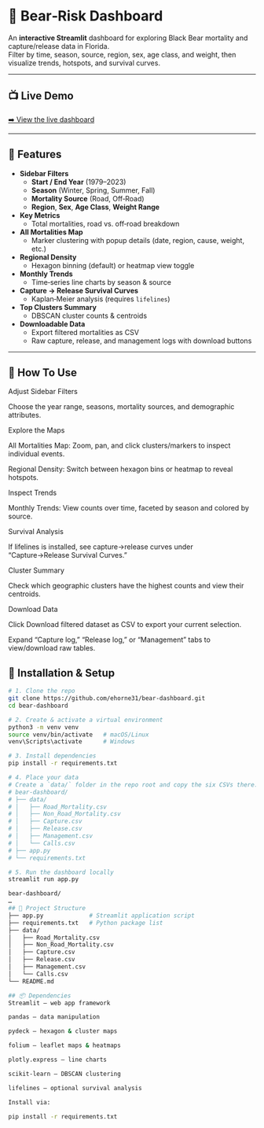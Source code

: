 # 🐻 Bear‑Risk Dashboard

An **interactive Streamlit** dashboard for exploring Black Bear mortality and capture/release data in Florida.  
Filter by time, season, source, region, sex, age class, and weight, then visualize trends, hotspots, and survival curves.

---

## 📺 Live Demo

[➡️ View the live dashboard](https://bear-dashboard-m3enxgrtonf3xobvkpnknp.streamlit.app/)

---

## 🚀 Features

- **Sidebar Filters**  
  - **Start / End Year** (1979–2023)  
  - **Season** (Winter, Spring, Summer, Fall)  
  - **Mortality Source** (Road, Off‑Road)  
  - **Region**, **Sex**, **Age Class**, **Weight Range**  
- **Key Metrics**  
  - Total mortalities, road vs. off‑road breakdown  
- **All Mortalities Map**  
  - Marker clustering with popup details (date, region, cause, weight, etc.)  
- **Regional Density**  
  - Hexagon binning (default) or heatmap view toggle  
- **Monthly Trends**  
  - Time‑series line charts by season & source  
- **Capture → Release Survival Curves**  
  - Kaplan‑Meier analysis (requires `lifelines`)  
- **Top Clusters Summary**  
  - DBSCAN cluster counts & centroids  
- **Downloadable Data**  
  - Export filtered mortalities as CSV  
  - Raw capture, release, and management logs with download buttons  

---
## 📝 How To Use
Adjust Sidebar Filters

Choose the year range, seasons, mortality sources, and demographic attributes.

Explore the Maps

All Mortalities Map: Zoom, pan, and click clusters/markers to inspect individual events.

Regional Density: Switch between hexagon bins or heatmap to reveal hotspots.

Inspect Trends

Monthly Trends: View counts over time, faceted by season and colored by source.

Survival Analysis

If lifelines is installed, see capture→release curves under “Capture→Release Survival Curves.”

Cluster Summary

Check which geographic clusters have the highest counts and view their centroids.

Download Data

Click Download filtered dataset as CSV to export your current selection.

Expand “Capture log,” “Release log,” or “Management” tabs to view/download raw tables.

## 🔧 Installation & Setup

```bash
# 1. Clone the repo
git clone https://github.com/ehorne31/bear-dashboard.git
cd bear-dashboard

# 2. Create & activate a virtual environment
python3 -m venv venv
source venv/bin/activate   # macOS/Linux
venv\Scripts\activate      # Windows

# 3. Install dependencies
pip install -r requirements.txt

# 4. Place your data
# Create a `data/` folder in the repo root and copy the six CSVs there:
# bear-dashboard/
# ├── data/
# │   ├── Road_Mortality.csv
# │   ├── Non_Road_Mortality.csv
# │   ├── Capture.csv
# │   ├── Release.csv
# │   ├── Management.csv
# │   └── Calls.csv
# ├── app.py
# └── requirements.txt

# 5. Run the dashboard locally
streamlit run app.py

bear-dashboard/
…
## 📁 Project Structure
├── app.py             # Streamlit application script
├── requirements.txt   # Python package list
├── data/              
│   ├── Road_Mortality.csv
│   ├── Non_Road_Mortality.csv
│   ├── Capture.csv
│   ├── Release.csv
│   ├── Management.csv
│   └── Calls.csv
└── README.md

## 📦 Dependencies
Streamlit — web app framework

pandas — data manipulation

pydeck — hexagon & cluster maps

folium — leaflet maps & heatmaps

plotly.express — line charts

scikit-learn — DBSCAN clustering

lifelines — optional survival analysis

Install via:

pip install -r requirements.txt
     
